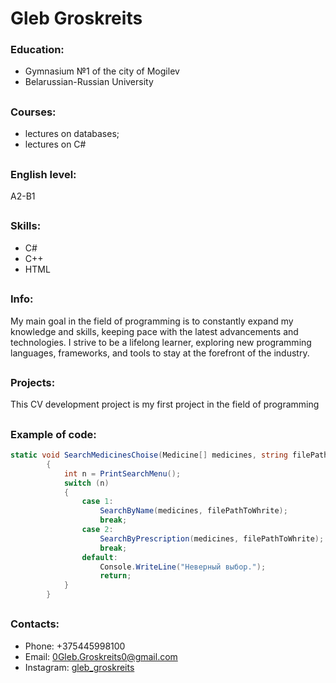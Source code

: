 # Gleb Groskreits

### Education: 
+ Gymnasium №1 of the city of Mogilev
+ Belarussian-Russian University
##   
### Courses: 
+ lectures on databases; 
+ lectures on C#
##
### English level: 
A2-B1
##
### Skills:
+  C#
+  C++
+  HTML
##
### Info:
My main goal in the field of programming is to constantly expand my knowledge and skills, keeping pace with the latest advancements and technologies. I strive to be a lifelong learner, exploring new programming languages, frameworks, and tools to stay at the forefront of the industry.
##
### Projects:
 This CV development project is my first project in the field of programming
##
### Example of code: 
```c#
static void SearchMedicinesChoise(Medicine[] medicines, string filePathToWhrite)
        {
            int n = PrintSearchMenu();
            switch (n)
            {
                case 1:
                    SearchByName(medicines, filePathToWhrite);
                    break;
                case 2:
                    SearchByPrescription(medicines, filePathToWhrite);
                    break;
                default:
                    Console.WriteLine("Неверный выбор.");
                    return;
            }
        }
```
## 
### Contacts: 
+ Phone: +375445998100
+ Email: 0Gleb.Groskreits0@gmail.com
+ Instagram: 
[gleb_groskreits](https://www.instagram.com/gleb_groskreits?igsh=Y3B5bXo4d2g3MWh6)
  
